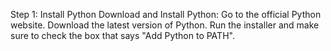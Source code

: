 Step 1: Install Python
Download and Install Python:
Go to the official Python website.
Download the latest version of Python.
Run the installer and make sure to check the box that says "Add Python to PATH".
